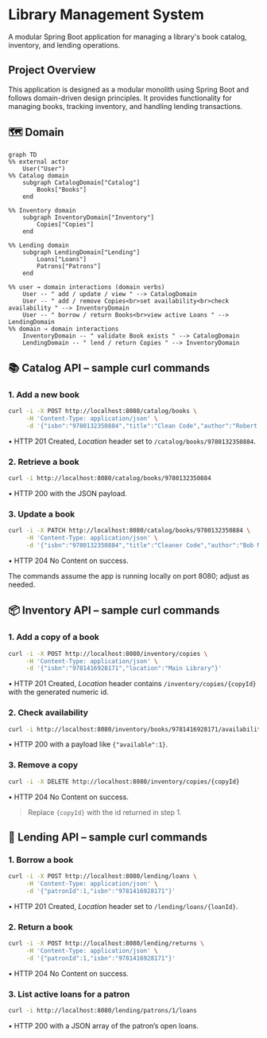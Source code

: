 # Library Management System

A modular Spring Boot application for managing a library's book catalog, inventory, and lending operations.

## Project Overview

This application is designed as a modular monolith using Spring Boot and follows domain-driven design principles. 
It provides functionality for managing books, tracking inventory, and handling lending transactions.

## 🗺️ Domain

```mermaid
graph TD
%% external actor
    User("User")
%% Catalog domain
    subgraph CatalogDomain["Catalog"]
        Books["Books"]
    end

%% Inventory domain
    subgraph InventoryDomain["Inventory"]
        Copies["Copies"]
    end

%% Lending domain
    subgraph LendingDomain["Lending"]
        Loans["Loans"]
        Patrons["Patrons"]
    end

%% user → domain interactions (domain verbs)
    User -- " add / update / view " --> CatalogDomain
    User -- " add / remove Copies<br>set availability<br>check availability " --> InventoryDomain
    User -- " borrow / return Books<br>view active Loans " --> LendingDomain
%% domain → domain interactions
    InventoryDomain -- " validate Book exists " --> CatalogDomain
    LendingDomain -- " lend / return Copies " --> InventoryDomain
```

## 📚 Catalog API – sample curl commands

### 1. Add a new book

```bash
curl -i -X POST http://localhost:8080/catalog/books \
     -H 'Content-Type: application/json' \
     -d '{"isbn":"9780132350884","title":"Clean Code","author":"Robert C. Martin"}'
```

• HTTP 201 Created, *Location* header set to `/catalog/books/9780132350884`.

### 2. Retrieve a book

```bash
curl -i http://localhost:8080/catalog/books/9780132350884
```

• HTTP 200 with the JSON payload.

### 3. Update a book

```bash
curl -i -X PATCH http://localhost:8080/catalog/books/9780132350884 \
     -H 'Content-Type: application/json' \
     -d '{"isbn":"9780132350884","title":"Cleaner Code","author":"Bob Martin"}'
```

• HTTP 204 No Content on success.

The commands assume the app is running locally on port 8080; adjust as needed.

## 📦 Inventory API – sample curl commands

### 1. Add a copy of a book

```bash
curl -i -X POST http://localhost:8080/inventory/copies \
     -H 'Content-Type: application/json' \
     -d '{"isbn":"9781416928171","location":"Main Library"}'
```

• HTTP 201 Created, *Location* header contains `/inventory/copies/{copyId}` with the generated numeric id.

### 2. Check availability

```bash
curl -i http://localhost:8080/inventory/books/9781416928171/availability
```

• HTTP 200 with a payload like `{"available":1}`.

### 3. Remove a copy

```bash
curl -i -X DELETE http://localhost:8080/inventory/copies/{copyId}
```

• HTTP 204 No Content on success.

> Replace `{copyId}` with the id returned in step 1.

## 🔄 Lending API – sample curl commands

### 1. Borrow a book

```bash
curl -i -X POST http://localhost:8080/lending/loans \
     -H 'Content-Type: application/json' \
     -d '{"patronId":1,"isbn":"9781416928171"}'
```

• HTTP 201 Created, *Location* header set to `/lending/loans/{loanId}`.

### 2. Return a book

```bash
curl -i -X POST http://localhost:8080/lending/returns \
     -H 'Content-Type: application/json' \
     -d '{"patronId":1,"isbn":"9781416928171"}'
```

• HTTP 204 No Content on success.

### 3. List active loans for a patron

```bash
curl -i http://localhost:8080/lending/patrons/1/loans
```

• HTTP 200 with a JSON array of the patron’s open loans.

